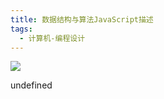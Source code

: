 ```yaml
---
title: 数据结构与算法JavaScript描述
tags:
  - 计算机-编程设计
---
```


![](https://cdn.weread.qq.com/weread/cover/3/YueWen_27337449/s_YueWen_27337449.jpg)

undefined